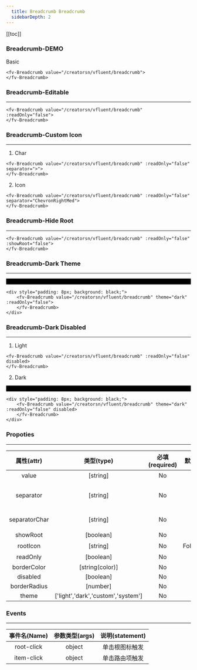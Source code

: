 ```yaml
---
  title: Breadcrumb Breadcrumb
  sidebarDepth: 2
---
```

  
[[toc]]

### Breadcrumb-DEMO 

Basic

<fv-Breadcrumb value="/creatorsn/vfluent/breadcrumb">
</fv-Breadcrumb>

```vue
<fv-Breadcrumb value="/creatorsn/vfluent/breadcrumb">
</fv-Breadcrumb>
```

### Breadcrumb-Editable
---

<fv-Breadcrumb value="/creatorsn/vfluent/breadcrumb" :readOnly="false">
</fv-Breadcrumb>

```vue
<fv-Breadcrumb value="/creatorsn/vfluent/breadcrumb" :readOnly="false">
</fv-Breadcrumb>
```

### Breadcrumb-Custom Icon
---

1. Char

<fv-Breadcrumb value="/creatorsn/vfluent/breadcrumb" :readOnly="false" separator=">">
</fv-Breadcrumb>

```vue
<fv-Breadcrumb value="/creatorsn/vfluent/breadcrumb" :readOnly="false" separator=">">
</fv-Breadcrumb>
```

2. Icon

<fv-Breadcrumb value="/creatorsn/vfluent/breadcrumb" :readOnly="false" separator="ChevronRightMed">
</fv-Breadcrumb>

```vue
<fv-Breadcrumb value="/creatorsn/vfluent/breadcrumb" :readOnly="false" separator="ChevronRightMed">
</fv-Breadcrumb>
```

### Breadcrumb-Hide Root
---

<fv-Breadcrumb value="/creatorsn/vfluent/breadcrumb" :readOnly="false" :showRoot="false">
</fv-Breadcrumb>

```vue
<fv-Breadcrumb value="/creatorsn/vfluent/breadcrumb" :readOnly="false" :showRoot="false">
</fv-Breadcrumb>
```

### Breadcrumb-Dark Theme
---

<div style="padding: 8px; background: black;">
<fv-Breadcrumb value="/creatorsn/vfluent/breadcrumb" theme="dark" :readOnly="false">
</fv-Breadcrumb>
</div>

```vue
<div style="padding: 8px; background: black;">
    <fv-Breadcrumb value="/creatorsn/vfluent/breadcrumb" theme="dark" :readOnly="false">
    </fv-Breadcrumb>
</div>
```

### Breadcrumb-Dark Disabled
---
1. Light

<fv-Breadcrumb value="/creatorsn/vfluent/breadcrumb" :readOnly="false" disabled>
</fv-Breadcrumb>

```vue
<fv-Breadcrumb value="/creatorsn/vfluent/breadcrumb" :readOnly="false" disabled>
</fv-Breadcrumb>
```

2. Dark

<div style="padding: 8px; background: black;">
<fv-Breadcrumb value="/creatorsn/vfluent/breadcrumb" theme="dark" :readOnly="false" disabled>
</fv-Breadcrumb>
</div>

```vue
<div style="padding: 8px; background: black;">
    <fv-Breadcrumb value="/creatorsn/vfluent/breadcrumb" theme="dark" :readOnly="false" disabled>
    </fv-Breadcrumb>
</div>
```

### Propoties
---
|  属性(attr)   |             类型(type)             | 必填(required) | 默认值(default)  |       说明(statement)        |
|:-------------:|:----------------------------------:|:--------------:|:----------------:|:----------------------------:|
|     value     |              [string]              |       No       |       N/A        |          字符串路径          |
|   separator   |              [string]              |       No       |        /         | 分隔符显示, 可以是字符或图标 |
| separatorChar |              [string]              |       No       |        /         |      以什么字符分割路径      |
|   showRoot    |             [boolean]              |       No       |       true       |          显示根图标          |
|   rootIcon    |              [string]              |       No       | FolderHorizontal |            根图标            |
|   readOnly    |             [boolean]              |       No       |       true       |           是否只读           |
|  borderColor  |          [string(color)]           |       No       |       N/A        |                              |
|   disabled    |             [boolean]              |       No       |      false       |                              |
| borderRadius  |              [number]              |       No       |        2         |                              |
|     theme     | ['light','dark','custom','system'] |       No       |      system      |                              |


### Events
---
| 事件名(Name) | 参数类型(args) | 说明(statement) |
|:------------:|:--------------:|:---------------:|
|  root-click  |     object     | 单击根图标触发  |
|  item-click  |     object     | 单击路由项触发  |
  

